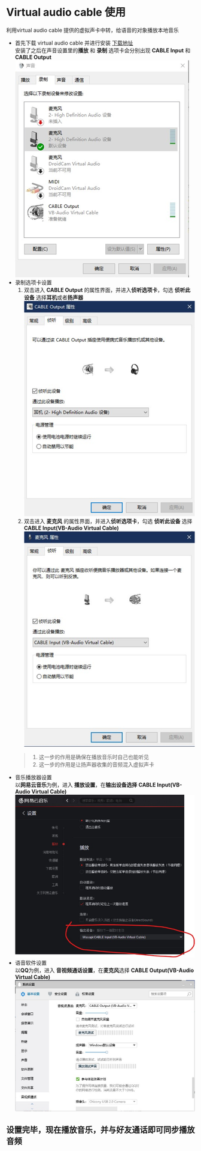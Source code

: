 # Virtual audio cable 使用 #
利用virtual audio cable 提供的虚拟声卡中转，给语音的对象播放本地音乐
- 首先下载 virtual audio cable 并进行安装 [下载地址](https://www.vb-audio.com/Cable/index.htm)<br>
安装了之后在声音设置里的**播放** 和 **录制** 选项卡会分别出现 **CABLE Input** 和 **CABLE Output**
![pic](https://raw.githubusercontent.com/Capre-git/-/master/%E6%89%B9%E6%B3%A8%202019-05-26%20182627.jpg)
- 录制选项卡设置<br>
  1. 双击进入 **CABLE Output** 的属性界面，并进入**侦听选项卡**，勾选 **侦听此设备** 选择**耳机**或者**扬声器** 
  ![pic](https://github.com/Capre-git/-/raw/master/%E6%89%B9%E6%B3%A8%202019-05-26%20182913.jpg)
  2. 双击进入 **麦克风** 的属性界面，并进入**侦听选项卡**，勾选 **侦听此设备** 选择 **CABLE Input(VB-Audio Virtual Cable)** 
  ![pic](https://github.com/Capre-git/-/raw/master/%E6%89%B9%E6%B3%A8%202019-05-26%20182754.jpg)
  >1. 这一步的作用是确保在播放音乐时自己也能听见<br>
  >2. 这一步的作用是让扬声器收集的音频混入虚拟声卡<br>
- 音乐播放器设置<br>
以**网易云音乐**为例，进入 **播放设置**，在**输出设备选择** **CABLE Input(VB-Audio Virtual Cable)**<br>
![pic](https://github.com/Capre-git/-/raw/master/%E6%89%B9%E6%B3%A8%202019-05-26%20183053.jpg)
- 语音软件设置<br>
以**QQ**为例，进入 **音视频通话设置**，在**麦克风**选择 **CABLE Output(VB-Audio Virtual Cable)**<br>
![pic](https://github.com/Capre-git/-/raw/master/%E6%89%B9%E6%B3%A8%202019-05-26%20183148.jpg)
## 设置完毕，现在播放音乐，并与好友通话即可同步播放音频
